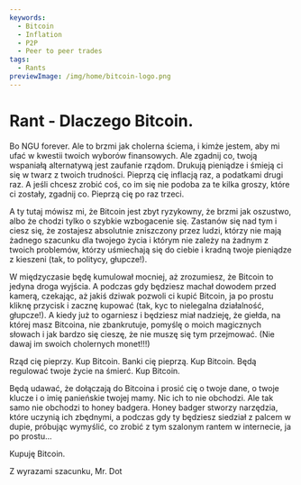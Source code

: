 ```yaml
---
keywords:
  - Bitcoin
  - Inflation
  - P2P
  - Peer to peer trades
tags:
  - Rants
previewImage: /img/home/bitcoin-logo.png
---
```


# Rant - Dlaczego Bitcoin.

Bo NGU forever. Ale to brzmi jak cholerna ściema, i kimże jestem, aby mi ufać w kwestii twoich wyborów finansowych.
Ale zgadnij co, twoją wspaniałą alternatywą jest zaufanie rządom. Drukują pieniądze i śmieją ci się w twarz z twoich trudności. Pieprzą cię inflacją raz, a podatkami drugi raz. A jeśli chcesz zrobić coś, co im się nie podoba za te kilka groszy, które ci zostały, zgadnij co. Pieprzą cię po raz trzeci.

A ty tutaj mówisz mi, że Bitcoin jest zbyt ryzykowny, że brzmi jak oszustwo, albo że chodzi tylko o szybkie wzbogacenie się. Zastanów się nad tym i ciesz się, że zostajesz absolutnie zniszczony przez ludzi, którzy nie mają żadnego szacunku dla twojego życia i którym nie zależy na żadnym z twoich problemów, którzy uśmiechają się do ciebie i kradną twoje pieniądze z kieszeni (tak, to politycy, głupcze!).

W międzyczasie będę kumulował mocniej, aż zrozumiesz, że Bitcoin to jedyna droga wyjścia.
A podczas gdy będziesz machał dowodem przed kamerą, czekając, aż jakiś dziwak pozwoli ci kupić Bitcoin, ja po prostu kliknę przycisk i zacznę kupować (tak, kyc to nielegalna działalność, głupcze!).
A kiedy już to ogarniesz i będziesz miał nadzieję, że giełda, na której masz Bitcoina, nie zbankrutuje, pomyślę o moich magicznych słowach i jak bardzo się cieszę, że nie muszę się tym przejmować.
(Nie dawaj im swoich cholernych monet!!!)

Rząd cię pieprzy. Kup Bitcoin.
Banki cię pieprzą. Kup Bitcoin.
Będą regulować twoje życie na śmierć. Kup Bitcoin.

Będą udawać, że dołączają do Bitcoina i prosić cię o twoje dane, o twoje klucze i o imię panieńskie twojej mamy. Nic ich to nie obchodzi. Ale tak samo nie obchodzi to honey badgera. Honey badger stworzy narzędzia, które uczynią ich zbędnymi, a podczas gdy ty będziesz siedział z palcem w dupie, próbując wymyślić, co zrobić z tym szalonym rantem w internecie, ja po prostu…

Kupuję Bitcoin.

Z wyrazami szacunku,
Mr. Dot
